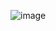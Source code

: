 ![image](https://github.com/dhruvabhat24/Leetcode-2024/assets/122305929/a49922a9-1c00-495d-a49c-e47410426487)
